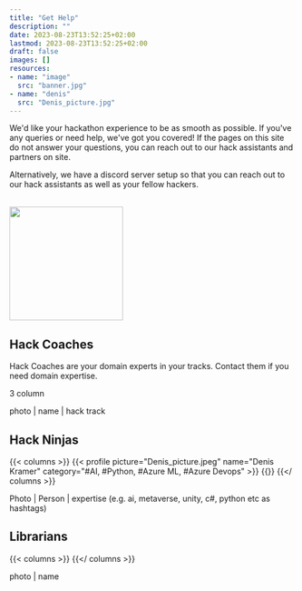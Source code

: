 ```yaml
---
title: "Get Help"
description: ""
date: 2023-08-23T13:52:25+02:00
lastmod: 2023-08-23T13:52:25+02:00
draft: false
images: []
resources:
- name: "image"
  src: "banner.jpg"
- name: "denis"
  src: "Denis_picture.jpg"
---
```

We'd like your hackathon experience to be as smooth as possible. If you've any queries or need help, we've got you covered!
If the pages on this site do not answer your questions, you can reach out to our hack assistants and partners on site.

Alternatively, we have a discord server setup so that you can reach out to our hack assistants as well as your fellow
hackers.
      <p class="-size-m" style="margin:0">
        <br />
        <a href="https://discord.gg/cJzJJ3m6" target="_blank">
          <img src="https://assets-global.website-files.com/6257adef93867e50d84d30e2/636e0b5061df290f5892d944_full_logo_black_RGB.svg" width="200" />
        </a>
      </p>

## Hack Coaches
Hack Coaches are your domain experts in your tracks. Contact them if you need domain expertise.

3 column

photo | name | hack track


## Hack Ninjas

{{< columns >}}
  {{< profile picture="Denis_picture.jpeg" name="Denis Kramer" category="#AI, #Python, #Azure ML, #Azure Devops" >}}
  {{</profile >}}
{{</ columns >}}

Photo | Person | expertise (e.g. ai, metaverse, unity, c#, python etc as hashtags)

## Librarians

{{< columns >}}
{{</ columns >}}

photo | name